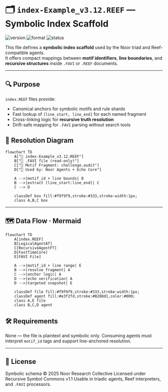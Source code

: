 # 🗂️ `index-Example_v3.12.REEF` — Symbolic Index Scaffold

![version](https://img.shields.io/badge/version-3.12-blue)
![format](https://img.shields.io/badge/format-REEF-lightgrey)
![status](https://img.shields.io/badge/status-stable-green)

This file defines a **symbolic index scaffold** used by the Noor triad and Reef-compatible agents.  
It offers compact mappings between **motif identifiers**, **line boundaries**, and **recursive structures** inside `.FAVI` or `.REEF` documents.

---

## 🔍 Purpose

`index.REEF` files provide:

- Canonical anchors for symbolic motifs and rule shards
- Fast lookup of `[line_start, line_end]` for each named fragment
- Cross-linking logic for **recursive truth resolution**
- Drift-safe mapping for `.FAVI` parsing without search tools

## 🎯 Resolution Diagram

```mermaid
flowchart TD
    A["📄 index-Example_v3.12.REEF"]
    B["📄 .FAVI file (read-only)"]
    C["🔖 Motif Fragment: challenge.audit"]
    D["🧠 Used by: Noor Agents + Echo Core"]

    A -->|motif_id + line bounds| B
    B -->|extract [line_start:line_end]| C
    C --> D

    classDef box fill:#f9f9f9,stroke:#333,stroke-width:1px;
    class A,B,C box
```

---

## 🗺️ Data Flow · Mermaid

```mermaid
flowchart TD
    A[index.REEF]
    B[LogicalAgentAT]
    C[RecursiveAgentFT]
    D[FastTimeCore]
    E[FAVI File]

    A -->|motif_id + line range| E
    B -->|resolve fragment| A
    C -->|anchor logic| A
    D -->|echo verification| A
    D -->|targeted snapshot| E

    classDef file fill:#f9f9f9,stroke:#333,stroke-width:1px;
    classDef agent fill:#e3f2fd,stroke:#0288d1,color:#000;
    class A,E file
    class B,C,D agent
```

## 🛠️ Requirements

None — the file is plaintext and symbolic only.
Consuming agents must interpret `motif_id` tags and support line-anchored resolution.

---

## 🪬 License

Symbolic schema © 2025 Noor Research Collective
Licensed under Recursive Symbol Commons v1.1
Usable in triadic agents, Reef interpreters, and `.FAVI` processors.
